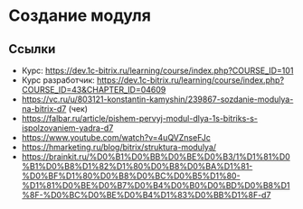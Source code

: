 # Создание модуля

## Ссылки
- Курс: https://dev.1c-bitrix.ru/learning/course/index.php?COURSE_ID=101
- Курс разработчик: https://dev.1c-bitrix.ru/learning/course/index.php?COURSE_ID=43&CHAPTER_ID=04609
- https://vc.ru/u/803121-konstantin-kamyshin/239867-sozdanie-modulya-na-bitrix-d7 (чек)
- https://falbar.ru/article/pishem-pervyj-modul-dlya-1s-bitriks-s-ispolzovaniem-yadra-d7
- https://www.youtube.com/watch?v=4uQVZnseFJc
- https://hmarketing.ru/blog/bitrix/struktura-modulya/
- https://brainkit.ru/%D0%B1%D0%BB%D0%BE%D0%B3/1%D1%81%D0%B1%D0%B8%D1%82%D1%80%D0%B8%D0%BA%D1%81-%D0%BF%D1%80%D0%B8%D0%BC%D0%B5%D1%80-%D1%81%D0%BE%D0%B7%D0%B4%D0%B0%D0%BD%D0%B8%D1%8F-%D0%BC%D0%BE%D0%B4%D1%83%D0%BB%D1%8F-d7
